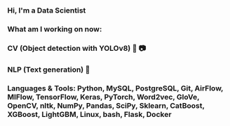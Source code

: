 ### Hi, I'm a Data Scientist

### What am I working on now:

### CV (Object detection with YOLOv8) 🎥 📷

### NLP (Text generation) 📝

### Languages & Tools: Python, MySQL, PostgreSQL, Git, AirFlow, MlFlow, TensorFlow, Keras, PyTorch, Word2vec, GloVe, OpenCV, nltk, NumPy, Pandas, SciPy, Sklearn, CatBoost, XGBoost, LightGBM, Linux, bash, Flask, Docker
